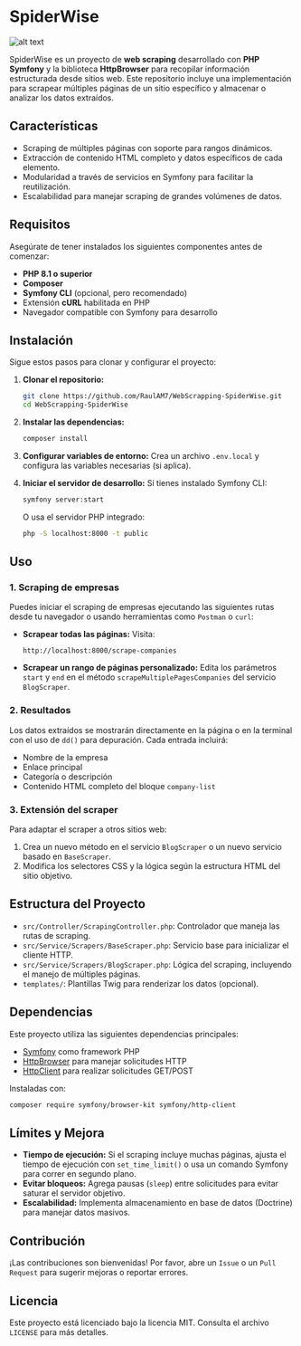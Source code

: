 
# **SpiderWise**

![alt text](<SpiderWise/assets/styles/DALL·E 2024-11-28 14.48.32 - A professional and slightly anthropomorphic spider mascot for 'SpiderWise,' inspired by Clippy from Microsoft Office but less 'kawaii.' The spider has.webp>)

SpiderWise es un proyecto de **web scraping** desarrollado con **PHP Symfony** y la biblioteca **HttpBrowser** para recopilar información estructurada desde sitios web. Este repositorio incluye una implementación para scrapear múltiples páginas de un sitio específico y almacenar o analizar los datos extraídos.

## **Características**
- Scraping de múltiples páginas con soporte para rangos dinámicos.
- Extracción de contenido HTML completo y datos específicos de cada elemento.
- Modularidad a través de servicios en Symfony para facilitar la reutilización.
- Escalabilidad para manejar scraping de grandes volúmenes de datos.

## **Requisitos**
Asegúrate de tener instalados los siguientes componentes antes de comenzar:

- **PHP 8.1 o superior**
- **Composer**
- **Symfony CLI** (opcional, pero recomendado)
- Extensión **cURL** habilitada en PHP
- Navegador compatible con Symfony para desarrollo

## **Instalación**

Sigue estos pasos para clonar y configurar el proyecto:

1. **Clonar el repositorio:**
   ```bash
   git clone https://github.com/RaulAM7/WebScrapping-SpiderWise.git
   cd WebScrapping-SpiderWise
   ```

2. **Instalar las dependencias:**
   ```bash
   composer install
   ```

3. **Configurar variables de entorno:**
   Crea un archivo `.env.local` y configura las variables necesarias (si aplica).

4. **Iniciar el servidor de desarrollo:**
   Si tienes instalado Symfony CLI:
   ```bash
   symfony server:start
   ```
   O usa el servidor PHP integrado:
   ```bash
   php -S localhost:8000 -t public
   ```

## **Uso**

### **1. Scraping de empresas**
Puedes iniciar el scraping de empresas ejecutando las siguientes rutas desde tu navegador o usando herramientas como `Postman` o `curl`:

- **Scrapear todas las páginas:**
  Visita:
  ```
  http://localhost:8000/scrape-companies
  ```

- **Scrapear un rango de páginas personalizado:**
  Edita los parámetros `start` y `end` en el método `scrapeMultiplePagesCompanies` del servicio `BlogScraper`.

### **2. Resultados**
Los datos extraídos se mostrarán directamente en la página o en la terminal con el uso de `dd()` para depuración. Cada entrada incluirá:
- Nombre de la empresa
- Enlace principal
- Categoría o descripción
- Contenido HTML completo del bloque `company-list`

### **3. Extensión del scraper**
Para adaptar el scraper a otros sitios web:
1. Crea un nuevo método en el servicio `BlogScraper` o un nuevo servicio basado en `BaseScraper`.
2. Modifica los selectores CSS y la lógica según la estructura HTML del sitio objetivo.

## **Estructura del Proyecto**
- `src/Controller/ScrapingController.php`: Controlador que maneja las rutas de scraping.
- `src/Service/Scrapers/BaseScraper.php`: Servicio base para inicializar el cliente HTTP.
- `src/Service/Scrapers/BlogScraper.php`: Lógica del scraping, incluyendo el manejo de múltiples páginas.
- `templates/`: Plantillas Twig para renderizar los datos (opcional).

## **Dependencias**
Este proyecto utiliza las siguientes dependencias principales:
- [Symfony](https://symfony.com/) como framework PHP
- [HttpBrowser](https://symfony.com/doc/current/components/browser_kit.html) para manejar solicitudes HTTP
- [HttpClient](https://symfony.com/doc/current/http_client.html) para realizar solicitudes GET/POST

Instaladas con:
```bash
composer require symfony/browser-kit symfony/http-client
```

## **Límites y Mejora**
- **Tiempo de ejecución:** Si el scraping incluye muchas páginas, ajusta el tiempo de ejecución con `set_time_limit()` o usa un comando Symfony para correr en segundo plano.
- **Evitar bloqueos:** Agrega pausas (`sleep`) entre solicitudes para evitar saturar el servidor objetivo.
- **Escalabilidad:** Implementa almacenamiento en base de datos (Doctrine) para manejar datos masivos.

## **Contribución**
¡Las contribuciones son bienvenidas! Por favor, abre un `Issue` o un `Pull Request` para sugerir mejoras o reportar errores.

## **Licencia**
Este proyecto está licenciado bajo la licencia MIT. Consulta el archivo `LICENSE` para más detalles.
